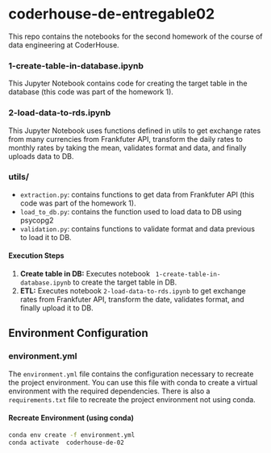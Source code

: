 # coderhouse-de-entregable02

This repo contains the notebooks for the second homework of the course of data engineering at CoderHouse.

### 1-create-table-in-database.ipynb

This Jupyter Notebook contains code for creating the target table in the database (this code was part of the homework 1).

### 2-load-data-to-rds.ipynb

This Jupyter Notebook uses functions defined in utils to get exchange rates from many currencies from Frankfuter API, transform the daily rates to monthly rates by taking the mean, validates format and data, and finally uploads data to DB.

### utils/

- `extraction.py`: contains functions to get data from Frankfuter API (this code was part of the homework 1).
- `load_to_db.py`: contains the function used to load data to DB using psycopg2
- `validation.py`: contains functions to validate format and data previous to load it to DB.

#### Execution Steps

1. **Create table in DB:** Executes notebook ` 1-create-table-in-database.ipynb` to create the target table in DB.
2. **ETL:** Executes notebook `2-load-data-to-rds.ipynb` to get exchange rates from Frankfuter API, transform the date, validates format, and finally upload it to DB.


## Environment Configuration

### environment.yml

The `environment.yml` file contains the configuration necessary to recreate the project environment. You can use this file with conda to create a virtual environment with the required dependencies. There is also a `requirements.txt` file to recreate the project environment not using conda.

#### Recreate Environment (using conda)

```bash
conda env create -f environment.yml
conda activate  coderhouse-de-02
```